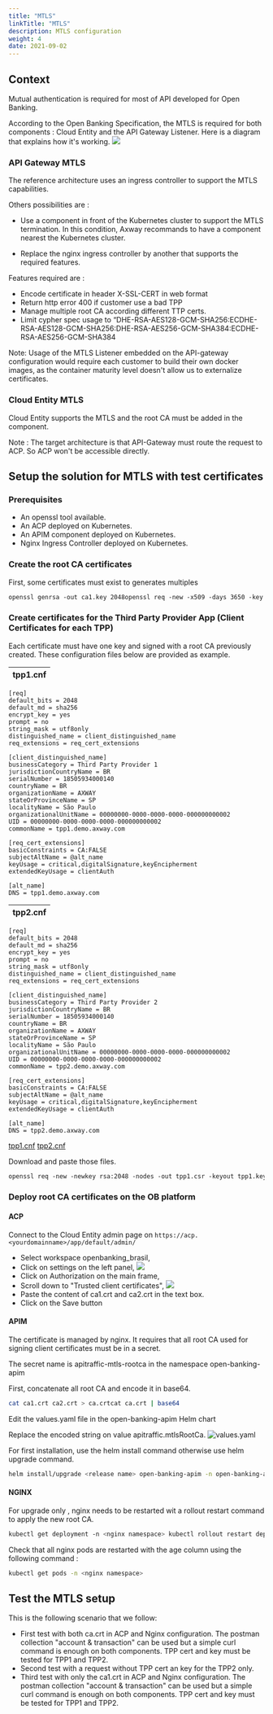 ```yaml
---
title: "MTLS"
linkTitle: "MTLS"
description: MTLS configuration
weight: 4
date: 2021-09-02
---
```


## Context

Mutual authentication is required for most of API developed for Open Banking.

According to the Open Banking Specification, the MTLS is required for both components : Cloud Entity and the API Gateway Listener. Here is a diagram that explains how it's working.
![](/Images/mtls.png)

### API Gateway MTLS

The reference architecture uses an ingress controller to support the MTLS capabilities.

Others possibilities are :

* Use a component in front of the Kubernetes cluster to support the MTLS termination. In this condition, Axway recommands to have a component nearest the Kubernetes cluster.

* Replace the nginx ingress controller by another that supports the required features.

Features required are :

* Encode certificate in header X-SSL-CERT in web format
* Return http error 400 if customer use a bad TPP
* Manage multiple root CA according different TTP certs.
* Limit cypher spec usage to “DHE-RSA-AES128-GCM-SHA256:ECDHE-RSA-AES128-GCM-SHA256:DHE-RSA-AES256-GCM-SHA384:ECDHE-RSA-AES256-GCM-SHA384

Note: Usage of the MTLS Listener embedded on the API-gateway configuration would require each customer to build their own docker images, as the container maturity level doesn't allow us to externalize certificates.

### Cloud Entity MTLS

Cloud Entity supports the MTLS and the root CA must be added in the component.

Note : The target architecture is that API-Gateway must route the request to ACP. So ACP won't be accessible directly.

## Setup the solution for MTLS with test certificates

### Prerequisites

* An openssl tool available.
* An ACP deployed on Kubernetes.
* An APIM component deployed on Kubernetes.
* Nginx Ingress Controller deployed on Kubernetes.

### Create the root CA certificates

First, some certificates must exist to generates multiples

```bash
openssl genrsa -out ca1.key 2048openssl req -new -x509 -days 3650 -key ca1.key -subj "/C=BR/ST=São Paulo/L=São Paulo/O=Axway/CN=Axway Root CA" -out ca1.crtopenssl genrsa -out ca2.key 2048openssl req -new -x509 -days 3650 -key ca2.key -subj "/C=BR/ST=São Paulo/L=São Paulo/O=Axway/CN=Axway Root CA" -out ca2.crt
```

### Create certificates for the Third Party Provider App (Client Certificates for each TPP) 


Each certificate must have one key and signed with a root CA previously created. These configuration files below are provided as example.

| tpp1.cnf |
| ----------- | 
```properties
[req]
default_bits = 2048
default_md = sha256
encrypt_key = yes
prompt = no
string_mask = utf8only
distinguished_name = client_distinguished_name
req_extensions = req_cert_extensions
 
[client_distinguished_name]
businessCategory = Third Party Provider 1
jurisdictionCountryName = BR
serialNumber = 18505934000140
countryName = BR
organizationName = AXWAY
stateOrProvinceName = SP
localityName = São Paulo
organizationalUnitName = 00000000-0000-0000-0000-000000000002
UID = 00000000-0000-0000-0000-000000000002
commonName = tpp1.demo.axway.com
 
[req_cert_extensions]
basicConstraints = CA:FALSE
subjectAltName = @alt_name
keyUsage = critical,digitalSignature,keyEncipherment
extendedKeyUsage = clientAuth
 
[alt_name]
DNS = tpp1.demo.axway.com
```

| tpp2.cnf |
| ----------- | 
```properties
[req]
default_bits = 2048
default_md = sha256
encrypt_key = yes
prompt = no
string_mask = utf8only
distinguished_name = client_distinguished_name
req_extensions = req_cert_extensions
 
[client_distinguished_name]
businessCategory = Third Party Provider 2
jurisdictionCountryName = BR
serialNumber = 18505934000140
countryName = BR
organizationName = AXWAY
stateOrProvinceName = SP
localityName = São Paulo
organizationalUnitName = 00000000-0000-0000-0000-000000000002
UID = 00000000-0000-0000-0000-000000000002
commonName = tpp2.demo.axway.com
 
[req_cert_extensions]
basicConstraints = CA:FALSE
subjectAltName = @alt_name
keyUsage = critical,digitalSignature,keyEncipherment
extendedKeyUsage = clientAuth
 
[alt_name]
DNS = tpp2.demo.axway.com
```


[tpp1.cnf](/sample-files/tpp1.cnf)
[tpp2.cnf](/sample-files/tpp2.cnf)

Download and paste those files.

```bash
openssl req -new -newkey rsa:2048 -nodes -out tpp1.csr -keyout tpp1.key -config ./tpp1.cnfopenssl x509 -req -days 3650 -in tpp1.csr -CA ca1.crt -CAkey ca1.key -CAcreateserial -out tpp1.crtopenssl req -new -newkey rsa:2048 -nodes -out tpp2.csr -keyout tpp2.key -config ./tpp2.cnfopenssl x509 -req -days 3650 -in tpp1.csr -CA ca2.crt -CAkey ca2.key -CAcreateserial -out tpp2.crt
```

### Deploy root CA certificates on the OB platform

#### ACP

Connect to the Cloud Entity admin page on `https://acp.<yourdomainname>/app/default/admin/`


* Select workspace openbanking_brasil,
* Click on settings on the left panel,
![](/Images/mtls-acp-auth.png)
* Click on Authorization on the main frame,
* Scroll down to "Trusted client certificates",
![](/Images/mtls-acp-ca.png)
* Paste the content of ca1.crt and ca2.crt in the text box.
* Click on the Save button

#### APIM

The certificate is managed by nginx. It requires that all root CA used for signing client certificates must be in a secret.

The secret name is apitraffic-mtls-rootca in the namespace open-banking-apim

First, concatenate all root CA and encode it in base64.

```bash
cat ca1.crt ca2.crt > ca.crtcat ca.crt | base64
```

Edit the values.yaml file in the open-banking-apim Helm chart

Replace the encoded string on value apitraffic.mtlsRootCa.
![values.yaml](/Images/mtls-apim-yaml.png)

For first installation, use the helm install command otherwise use helm upgrade command.
```bash
helm install/upgrade <release name> open-banking-apim -n open-banking-apim  
```

#### NGINX

For upgrade only , nginx needs to be restarted wit a rollout restart command to apply the new root CA.

```bash
kubectl get deployment -n <nginx namespace> kubectl rollout restart deployment <nginx deployment name>  -n <nginx namespace>
```

Check that all nginx pods are restarted with the age column using the following command :

```bash
kubectl get pods -n <nginx namespace>
```

## Test the MTLS setup

This is the following scenario that we follow:

* First test with both ca.crt in ACP and Nginx configuration. The postman collection "account & transaction" can be used but a simple curl command is enough on both components. TPP cert and key must be tested for TPP1 and TPP2.
* Second test with a request without TPP cert an key for the TPP2 only.
* Third test with only the ca1.crt in ACP and Nginx configuration. The postman collection "account & transaction" can be used but a simple curl command is enough on both components. TPP cert and key must be tested for TPP1 and TPP2.

